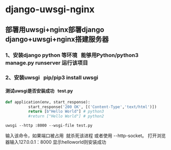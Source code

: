 # django-uwsgi-nginx

## 部署用uwsgi+nginx部署django  django+uwsgi+nginx搭建服务器

### 1、安装django python 等环境   能够用Python/python3 manage.py runserver 运行该项目
### 2、安装uwsgi   pip/pip3 install uwsgi
#### 测试uwsgi是否安装成功   test.py
```python
def application(env, start_response):
          start_response('200 OK', [('Content-Type','text/html')])
          return [b"Hello World"] # python3
          #return ["Hello World"] # python2
```
```
uwsgi --http :8000 --wsgi-file test.py
```
输入该命令，如果端口被占用  就杀死该进程 或者使用 --http-socket。 打开浏览器输入127.0.0.1：8000 显示helloworld则安装成功
      
      
      
      

